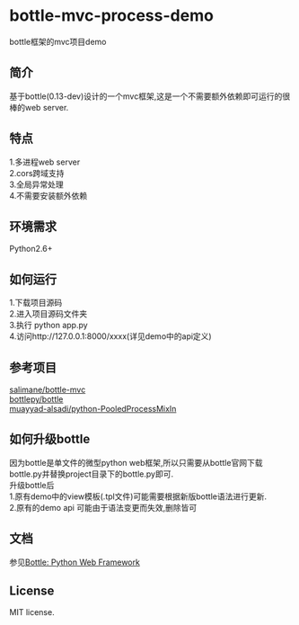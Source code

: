 bottle-mvc-process-demo
===
  bottle框架的mvc项目demo
  
简介
---
  基于bottle(0.13-dev)设计的一个mvc框架,这是一个不需要额外依赖即可运行的很棒的web server.

特点
---
  1.多进程web server  
  2.cors跨域支持  
  3.全局异常处理  
  4.不需要安装额外依赖  
  
环境需求
---
  Python2.6+
  
如何运行
---
  1.下载项目源码  
  2.进入项目源码文件夹  
  3.执行 python app.py  
  4.访问http://127.0.0.1:8000/xxxx(详见demo中的api定义)  

参考项目
---
[salimane/bottle-mvc][1]  
[bottlepy/bottle][2]  
[muayyad-alsadi/python-PooledProcessMixIn][3]  

如何升级bottle
---
  因为bottle是单文件的微型python web框架,所以只需要从bottle官网下载bottle.py并替换project目录下的bottle.py即可.  
  升级bottle后  
    1.原有demo中的view模板(.tpl文件)可能需要根据新版bottle语法进行更新.  
    2.原有的demo api 可能由于语法变更而失效,删除皆可  

文档
---
  参见[Bottle: Python Web Framework][4]

License
---
  MIT license. 

  [1]: https://github.com/salimane/bottle-mvc
  [2]: https://github.com/bottlepy/bottle
  [3]: https://github.com/muayyad-alsadi/python-PooledProcessMixIn
  [4]: http://www.bottlepy.org/docs/dev/index.html
